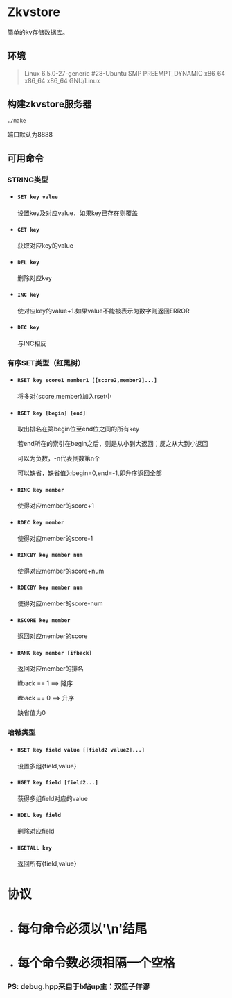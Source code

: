 # Zkvstore
简单的kv存储数据库。

## 环境
> Linux  6.5.0-27-generic #28-Ubuntu SMP PREEMPT_DYNAMIC x86_64 x86_64 x86_64 GNU/Linux

## 构建zkvstore服务器
```
./make 
```
端口默认为8888

## 可用命令
### STRING类型
- #### `SET key value `
    设置key及对应value，如果key已存在则覆盖

- #### `GET key`
    获取对应key的value
- #### `DEL key`
    删除对应key
- #### `INC key`
    使对应key的value+1.如果value不能被表示为数字则返回ERROR
- #### `DEC key`
    与INC相反


### 有序SET类型（红黑树）
- #### `RSET key score1 member1 [[score2,member2]...]`
    将多对{score,member}加入rset中
- #### `RGET key [begin] [end]`
    取出排名在第begin位至end位之间的所有key
     
    若end所在的索引在begin之后，则是从小到大返回；反之从大到小返回

    可以为负数，-n代表倒数第n个

    可以缺省，缺省值为begin=0,end=-1,即升序返回全部
- #### `RINC key member`
    使得对应member的score+1
- #### `RDEC key member`
    使得对应member的score-1

- #### `RINCBY key member num`
    使得对应member的score+num
- #### `RDECBY key member num`
    使得对应member的score-num
- #### `RSCORE key member`
    返回对应member的score
- #### `RANK key member [ifback]`
    返回对应member的排名

    ifback == 1 ==> 降序

    ifback == 0 ==> 升序

    缺省值为0

### 哈希类型
- #### `HSET key field value [[field2 value2]...]`
    设置多组{field,value}

- #### `HGET key field [field2...]`
    获得多组field对应的value

- #### `HDEL key field`
    删除对应field

- #### `HGETALL key`
    返回所有{field,value}

# 协议
- # 每句命令必须以'\n'结尾
- # 每个命令数必须相隔一个空格

### PS: debug.hpp来自于b站up主：双笙子佯谬